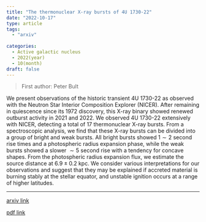 ```yaml
---
title: "The thermonuclear X-ray bursts of 4U 1730-22"
date: "2022-10-17"
type: article
tags:
  - "arxiv"
  
categories:
  - Active galactic nucleus
  - 2022(year)
  - 10(month)
draft: false
---
```

> First author: Peter Bult

 We present observations of the historic transient 4U 1730-22 as observed with
the Neutron Star Interior Composition Explorer (NICER). After remaining in
quiescence since its 1972 discovery, this X-ray binary showed renewed outburst
activity in 2021 and 2022. We observed 4U 1730-22 extensively with NICER,
detecting a total of 17 thermonuclear X-ray bursts. From a spectroscopic
analysis, we find that these X-ray bursts can be divided into a group of bright
and weak bursts. All bright bursts showed $1\sim2$ second rise times and a
photospheric radius expansion phase, while the weak bursts showed a slower
$\sim5$ second rise with a tendency for concave shapes. From the photospheric
radius expansion flux, we estimate the source distance at $6.9\pm0.2$ kpc. We
consider various interpretations for our observations and suggest that they may
be explained if accreted material is burning stably at the stellar equator, and
unstable ignition occurs at a range of higher latitudes.

---
[arxiv link](http://arxiv.org/abs/2210.09079v1)

[pdf link](http://arxiv.org/pdf/2210.09079v1)